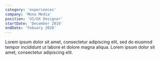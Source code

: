 ```yaml
---
category: 'experiences'
company: 'Mona Media'
position: 'UI/UX Designer'
startDate: 'December 2019'
endDate: 'Febuary 2020'
---
```


Lorem ipsum dolor sit amet, consectetur adipiscing elit, sed do eiusmod tempor incididunt ut labore et dolore magna aliqua. Lorem ipsum dolor sit amet, consectetur adipiscing elit.
